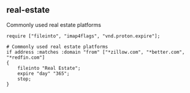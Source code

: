 ## real-estate

 Commonly used real estate platforms

~~~sieve
require ["fileinto", "imap4flags", "vnd.proton.expire"];

# Commonly used real estate platforms
if address :matches :domain "from" ["*zillow.com", "*better.com", "*redfin.com"]
{
    fileinto "Real Estate";
    expire "day" "365";
    stop; 
}
~~~

